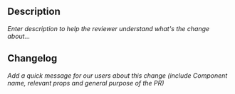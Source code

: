 ## Description
*Enter description to help the reviewer understand what's the change about...*

## Changelog
*Add a quick message for our users about this change (include Component name, relevant props and general purpose of the PR)*
